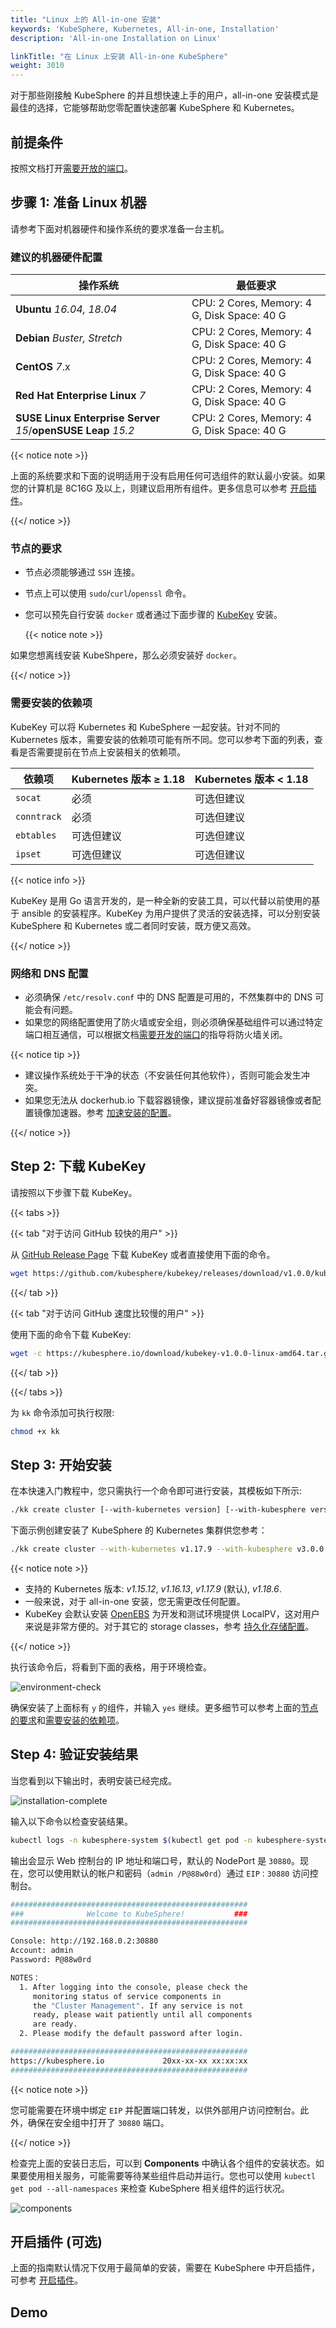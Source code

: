```yaml
---
title: "Linux 上的 All-in-one 安装"
keywords: 'KubeSphere, Kubernetes, All-in-one, Installation'
description: 'All-in-one Installation on Linux'

linkTitle: "在 Linux 上安装 All-in-one KubeSphere"
weight: 3010
---
```


对于那些刚接触 KubeSphere 的并且想快速上手的用户，all-in-one 安装模式是最佳的选择，它能够帮助您零配置快速部署 KubeSphere 和 Kubernetes。

## 前提条件

按照文档打开[需要开放的端口](../../installing-on-linux/introduction/port-firewall/)。

## 步骤 1: 准备 Linux 机器

请参考下面对机器硬件和操作系统的要求准备一台主机。

### 建议的机器硬件配置

|  操作系统                                                |  最低要求                        |
| ------------------------------------------------------ | ------------------------------------------- |
| **Ubuntu** *16.04, 18.04*                                      | CPU: 2 Cores, Memory: 4 G, Disk Space: 40 G |
| **Debian** *Buster, Stretch*                                   | CPU: 2 Cores, Memory: 4 G, Disk Space: 40 G |
| **CentOS** *7*.x                                               | CPU: 2 Cores, Memory: 4 G, Disk Space: 40 G |
| **Red Hat Enterprise Linux** *7*                               | CPU: 2 Cores, Memory: 4 G, Disk Space: 40 G |
| **SUSE Linux Enterprise Server** *15*/**openSUSE Leap** *15.2* | CPU: 2 Cores, Memory: 4 G, Disk Space: 40 G |

{{< notice note >}}

上面的系统要求和下面的说明适用于没有启用任何可选组件的默认最小安装。如果您的计算机是 8C16G 及以上，则建议启用所有组件。更多信息可以参考 [开启插件](../../pluggable-components/)。

{{</ notice >}}

### 节点的要求

- 节点必须能够通过 `SSH` 连接。
- 节点上可以使用 `sudo`/`curl`/`openssl` 命令。
- 您可以预先自行安装 `docker` 或者通过下面步骤的 [KubeKey](https://github.com/kubesphere/kubekey) 安装。

  {{< notice note >}}

如果您想离线安装 KubeShpere，那么必须安装好 `docker`。

  {{</ notice >}}

### 需要安装的依赖项

KubeKey 可以将 Kubernetes 和 KubeSphere 一起安装。针对不同的 Kubernetes 版本，需要安装的依赖项可能有所不同。您可以参考下面的列表，查看是否需要提前在节点上安装相关的依赖项。

|  依赖项 | Kubernetes 版本 ≥ 1.18 | Kubernetes 版本 < 1.18 |
| ----------- | ---------------- | ---------------------- |
| `socat`     | 必须              | 可选但建议  |
| `conntrack` | 必须              | 可选但建议  |
| `ebtables`  | 可选但建议         | 可选但建议  |
| `ipset`     | 可选但建议         | 可选但建议  |

{{< notice info >}}

KubeKey 是用 Go 语言开发的，是一种全新的安装工具，可以代替以前使用的基于 ansible 的安装程序。KubeKey 为用户提供了灵活的安装选择，可以分别安装 KubeSphere 和 Kubernetes 或二者同时安装，既方便又高效。

{{</ notice >}}

### 网络和 DNS 配置

- 必须确保 `/etc/resolv.conf` 中的 DNS 配置是可用的，不然集群中的 DNS 可能会有问题。
- 如果您的网络配置使用了防火墙或安全组，则必须确保基础组件可以通过特定端口相互通信，可以根据文档[需要开发的端口](../../installing-on-linux/introduction/port-firewall/)的指导将防火墙关闭。

{{< notice tip >}}

- 建议操作系统处于干净的状态（不安装任何其他软件），否则可能会发生冲突。
- 如果您无法从 dockerhub.io 下载容器镜像，建议提前准备好容器镜像或者配置镜像加速器。参考 [加速安装的配置](../../installing-on-linux/faq/configure-booster/)。

{{</ notice >}}

## Step 2: 下载 KubeKey

请按照以下步骤下载 KubeKey。

{{< tabs >}}

{{< tab "对于访问 GitHub 较快的用户" >}}

 从 [GitHub Release Page](https://github.com/kubesphere/kubekey/releases/tag/v1.0.0) 下载 KubeKey 或者直接使用下面的命令。

```bash
wget https://github.com/kubesphere/kubekey/releases/download/v1.0.0/kubekey-v1.0.0-linux-amd64.tar.gz -O - | tar -xz
```

{{</ tab >}}

{{< tab "对于访问 GitHub 速度比较慢的用户" >}}

使用下面的命令下载 KubeKey:

```bash
wget -c https://kubesphere.io/download/kubekey-v1.0.0-linux-amd64.tar.gz -O - | tar -xz
```

{{</ tab >}}

{{</ tabs >}}

为 `kk` 命令添加可执行权限:

```bash
chmod +x kk
```

## Step 3: 开始安装

在本快速入门教程中，您只需执行一个命令即可进行安装，其模板如下所示:

```bash
./kk create cluster [--with-kubernetes version] [--with-kubesphere version]
```

下面示例创建安装了 KubeSphere 的 Kubernetes 集群供您参考：

```bash
./kk create cluster --with-kubernetes v1.17.9 --with-kubesphere v3.0.0
```

{{< notice note >}}

- 支持的 Kubernetes 版本: *v1.15.12*, *v1.16.13*, *v1.17.9* (默认), *v1.18.6*.
- 一般来说，对于 all-in-one 安装，您无需更改任何配置。
- KubeKey 会默认安装 [OpenEBS](https://openebs.io/) 为开发和测试环境提供 LocalPV，这对用户来说是非常方便的。对于其它的 storage classes，参考 [持久化存储配置](../../installing-on-linux/introduction/storage-configuration/)。

{{</ notice >}}

执行该命令后，将看到下面的表格，用于环境检查。

![environment-check](https://ap3.qingstor.com/kubesphere-website/docs/environment-check.png)

确保安装了上面标有 `y` 的组件，并输入 `yes` 继续。更多细节可以参考上面的[节点的要求](#节点的要求)和[需要安装的依赖项](#需要安装的依赖项)。

## Step 4: 验证安装结果

当您看到以下输出时，表明安装已经完成。

![installation-complete](https://ap3.qingstor.com/kubesphere-website/docs/Installation-complete.png)

输入以下命令以检查安装结果。

```bash
kubectl logs -n kubesphere-system $(kubectl get pod -n kubesphere-system -l app=ks-install -o jsonpath='{.items[0].metadata.name}') -f
```

输出会显示 Web 控制台的 IP 地址和端口号，默认的 NodePort 是 `30880`。现在，您可以使用默认的帐户和密码（`admin /P@88w0rd`）通过 `EIP：30880` 访问控制台。

```bash
#####################################################
###              Welcome to KubeSphere!           ###
#####################################################

Console: http://192.168.0.2:30880
Account: admin
Password: P@88w0rd

NOTES：
  1. After logging into the console, please check the
     monitoring status of service components in
     the "Cluster Management". If any service is not
     ready, please wait patiently until all components
     are ready.
  2. Please modify the default password after login.

#####################################################
https://kubesphere.io             20xx-xx-xx xx:xx:xx
#####################################################
```

{{< notice note >}}

您可能需要在环境中绑定 `EIP` 并配置端口转发，以供外部用户访问控制台。此外，确保在安全组中打开了 `30880` 端口。

{{</ notice >}}

检查完上面的安装日志后，可以到 **Components** 中确认各个组件的安装状态。如果要使用相关服务，可能需要等待某些组件启动并运行。您也可以使用 `kubectl get pod --all-namespaces` 来检查 KubeSphere 相关组件的运行状况。

![components](/images/docs/quickstart/kubesphere-components.png)

## 开启插件 (可选)

上面的指南默认情况下仅用于最简单的安装，需要在 KubeSphere 中开启插件，可参考 [开启插件](../../pluggable-components/)。

## Demo

<script src="https://asciinema.org/a/362292.js" id="asciicast-362292" async></script>
